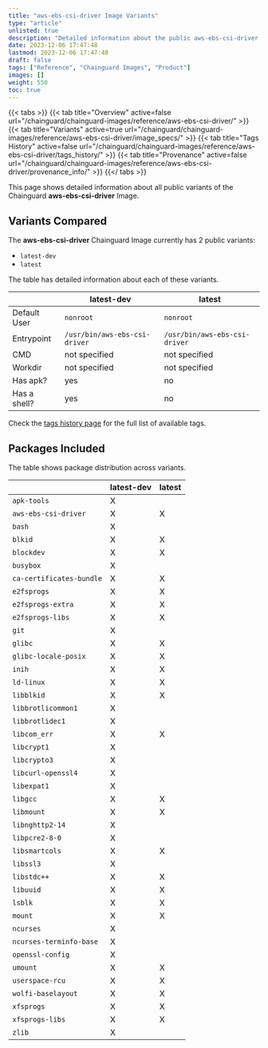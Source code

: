 ```yaml
---
title: "aws-ebs-csi-driver Image Variants"
type: "article"
unlisted: true
description: "Detailed information about the public aws-ebs-csi-driver Chainguard Image variants"
date: 2023-12-06 17:47:48
lastmod: 2023-12-06 17:47:48
draft: false
tags: ["Reference", "Chainguard Images", "Product"]
images: []
weight: 550
toc: true
---
```


{{< tabs >}}
{{< tab title="Overview" active=false url="/chainguard/chainguard-images/reference/aws-ebs-csi-driver/" >}}
{{< tab title="Variants" active=true url="/chainguard/chainguard-images/reference/aws-ebs-csi-driver/image_specs/" >}}
{{< tab title="Tags History" active=false url="/chainguard/chainguard-images/reference/aws-ebs-csi-driver/tags_history/" >}}
{{< tab title="Provenance" active=false url="/chainguard/chainguard-images/reference/aws-ebs-csi-driver/provenance_info/" >}}
{{</ tabs >}}

This page shows detailed information about all public variants of the Chainguard **aws-ebs-csi-driver** Image.

## Variants Compared
The **aws-ebs-csi-driver** Chainguard Image currently has 2 public variants: 

- `latest-dev`
- `latest`

The table has detailed information about each of these variants.

|              | latest-dev                    | latest                        |
|--------------|-------------------------------|-------------------------------|
| Default User | `nonroot`                     | `nonroot`                     |
| Entrypoint   | `/usr/bin/aws-ebs-csi-driver` | `/usr/bin/aws-ebs-csi-driver` |
| CMD          | not specified                 | not specified                 |
| Workdir      | not specified                 | not specified                 |
| Has apk?     | yes                           | no                            |
| Has a shell? | yes                           | no                            |

Check the [tags history page](/chainguard/chainguard-images/reference/aws-ebs-csi-driver/tags_history/) for the full list of available tags.

## Packages Included
The table shows package distribution across variants.

|                          | latest-dev | latest |
|--------------------------|------------|--------|
| `apk-tools`              | X          |        |
| `aws-ebs-csi-driver`     | X          | X      |
| `bash`                   | X          |        |
| `blkid`                  | X          | X      |
| `blockdev`               | X          | X      |
| `busybox`                | X          |        |
| `ca-certificates-bundle` | X          | X      |
| `e2fsprogs`              | X          | X      |
| `e2fsprogs-extra`        | X          | X      |
| `e2fsprogs-libs`         | X          | X      |
| `git`                    | X          |        |
| `glibc`                  | X          | X      |
| `glibc-locale-posix`     | X          | X      |
| `inih`                   | X          | X      |
| `ld-linux`               | X          | X      |
| `libblkid`               | X          | X      |
| `libbrotlicommon1`       | X          |        |
| `libbrotlidec1`          | X          |        |
| `libcom_err`             | X          | X      |
| `libcrypt1`              | X          |        |
| `libcrypto3`             | X          |        |
| `libcurl-openssl4`       | X          |        |
| `libexpat1`              | X          |        |
| `libgcc`                 | X          | X      |
| `libmount`               | X          | X      |
| `libnghttp2-14`          | X          |        |
| `libpcre2-8-0`           | X          |        |
| `libsmartcols`           | X          | X      |
| `libssl3`                | X          |        |
| `libstdc++`              | X          | X      |
| `libuuid`                | X          | X      |
| `lsblk`                  | X          | X      |
| `mount`                  | X          | X      |
| `ncurses`                | X          |        |
| `ncurses-terminfo-base`  | X          |        |
| `openssl-config`         | X          |        |
| `umount`                 | X          | X      |
| `userspace-rcu`          | X          | X      |
| `wolfi-baselayout`       | X          | X      |
| `xfsprogs`               | X          | X      |
| `xfsprogs-libs`          | X          | X      |
| `zlib`                   | X          |        |

